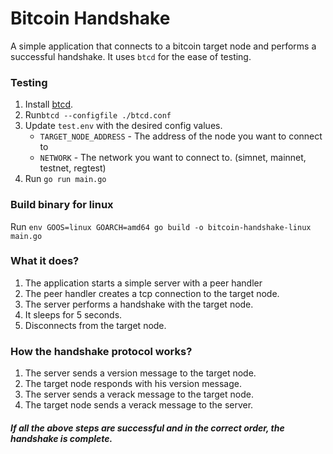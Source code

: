 # Bitcoin Handshake
 
A simple application that connects to a bitcoin target node and performs a successful handshake.
It uses `btcd` for the ease of testing. 

### Testing
1. Install [btcd](https://github.com/btcsuite/btcd).
2. Run`btcd --configfile ./btcd.conf`
3. Update `test.env` with the desired config values.
    - `TARGET_NODE_ADDRESS` - The address of the node you want to connect to
    - `NETWORK` - The network you want to connect to. (simnet, mainnet, testnet, regtest)
4. Run `go run main.go`

### Build binary for linux
   Run `env GOOS=linux GOARCH=amd64 go build -o bitcoin-handshake-linux main.go`

### What it does?
1. The application starts a simple server with a peer handler
2. The peer handler creates a tcp connection to the target node.
2. The server performs a handshake with the target node.
3. It sleeps for 5 seconds.
4. Disconnects from the target node.


### How the handshake protocol works?
1. The server sends a version message to the target node.
2. The target node responds with his version message.
3. The server sends a verack message to the target node.
4. The target node sends a verack message to the server.

##### If all the above steps are successful and in the correct order, the handshake is complete.


